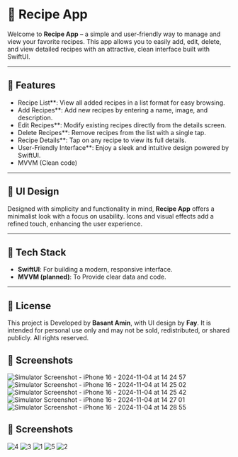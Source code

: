 
# 🍲 Recipe App

Welcome to **Recipe App** – a simple and user-friendly way to manage and view your favorite recipes. This app allows you to easily add, edit, delete, and view detailed recipes with an attractive, clean interface built with SwiftUI.

---

## 📱 Features

- Recipe List**: View all added recipes in a list format for easy browsing.
- Add Recipes**: Add new recipes by entering a name, image, and description.
- Edit Recipes**: Modify existing recipes directly from the details screen.
- Delete Recipes**: Remove recipes from the list with a single tap.
- Recipe Details**: Tap on any recipe to view its full details.
- User-Friendly Interface**: Enjoy a sleek and intuitive design powered by SwiftUI.
- MVVM (Clean code)

---




## 🎨 UI Design

Designed with simplicity and functionality in mind, **Recipe App** offers a minimalist look with a focus on usability. Icons and visual effects add a refined touch, enhancing the user experience.

---

## 🔧 Tech Stack

- **SwiftUI**: For building a modern, responsive interface.
- **MVVM (planned)**: To Provide clear data and code.

---

## 📄 License

This project is Developed by **Basant Amin**, with UI design by **Fay**. It is intended for personal use only and may not be sold, redistributed, or shared publicly. All rights reserved.


## 📸 Screenshots

![Simulator Screenshot - iPhone 16 - 2024-11-04 at 14 24 57](https://github.com/user-attachments/assets/9aa06ee4-4a48-41d1-a6d9-58acf0480e5e)
![Simulator Screenshot - iPhone 16 - 2024-11-04 at 14 25 02](https://github.com/user-attachments/assets/db85df57-9372-4a40-b006-a7a5fe4c81e3)
![Simulator Screenshot - iPhone 16 - 2024-11-04 at 14 25 42](https://github.com/user-attachments/assets/8f19ad25-23fc-408c-8854-c9a0647cbb72)
![Simulator Screenshot - iPhone 16 - 2024-11-04 at 14 27 01](https://github.com/user-attachments/assets/2a1b127a-7dbe-4062-9917-8bce548e1b61)
![Simulator Screenshot - iPhone 16 - 2024-11-04 at 14 28 55](https://github.com/user-attachments/assets/ae247087-64da-4479-a7b2-09cb58f9d10a)


## 📸 Screenshots



![4](https://github.com/user-attachments/assets/e613b090-9520-40c5-8ac2-565760adfd2f)
![3](https://github.com/user-attachments/assets/6513f4b5-5c1a-42b6-86df-52644b4ed618)
![1](https://github.com/user-attachments/assets/8503c83a-3554-4a39-b1ee-6502e0b5773a)
![5](https://github.com/user-attachments/assets/a6e90f28-7de1-4ee7-9de9-fcc5d79720e8)
![2](https://github.com/user-attachments/assets/b0903a90-0996-44d3-b6ac-c04b6282735b)
















